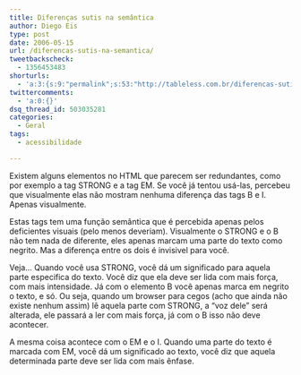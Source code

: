 ```yaml
---
title: Diferenças sutis na semântica
author: Diego Eis
type: post
date: 2006-05-15
url: /diferencas-sutis-na-semantica/
tweetbackscheck:
  - 1356453483
shorturls:
  - 'a:3:{s:9:"permalink";s:53:"http://tableless.com.br/diferencas-sutis-na-semantica";s:7:"tinyurl";s:26:"http://tinyurl.com/3t44xgl";s:4:"isgd";s:19:"http://is.gd/oz3uFD";}'
twittercomments:
  - 'a:0:{}'
dsq_thread_id: 503035281
categories:
  - Geral
tags:
  - acessibilidade

---
```

Existem alguns elementos no HTML que parecem ser redundantes, como por exemplo a tag STRONG e a tag EM. Se você já tentou usá-las, percebeu que visualmente elas não mostram nenhuma diferença das tags B e I. Apenas visualmente.

Estas tags tem uma função semântica que é percebida apenas pelos deficientes visuais (pelo menos deveriam). Visualmente o STRONG e o B não tem nada de diferente, eles apenas marcam uma parte do texto como negrito. Mas a diferença entre os dois é invisivel para você.

Veja&#8230; Quando você usa STRONG, você dá um significado para aquela parte especifica do texto. Você diz que ela deve ser lida com mais força, com mais intensidade. Já com o elemento B você apenas marca em negrito o texto, e só. Ou seja, quando um browser para cegos (acho que ainda não existe nenhum assim) lê aquela parte com STRONG, a &#8220;voz dele&#8221; será alterada, ele passará a ler com mais força, já com o B isso não deve acontecer.
  
A mesma coisa acontece com o EM e o I. Quando uma parte do texto é marcada com EM, você dá um significado ao texto, você diz que aquela determinada parte deve ser lida com mais ênfase.